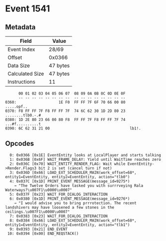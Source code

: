 # Event 1541

## Metadata

| Field           | Value    |
|-----------------|----------|
| Event Index     | 28/69    |
| Offset          | 0x0366   |
| Data Size       | 47 bytes |
| Calculated Size | 47 bytes |
| Instructions    | 11       |

```
      00 01 02 03 04 05 06 07  08 09 0A 0B 0C 0D 0E 0F
      -- -- -- -- -- -- -- --  -- -- -- -- -- -- -- --
0360:                   1E F0  FF FF 7F 6F 70 66 00 80        .....opf..
0370: F8 FF FF 7F F8 FF FF 7F  74 6C 62 30 1D 2D 80 23  ........tlb0.-.#
0380: 1D 2E 80 23 66 00 80 F8  FF FF 7F F8 FF FF 7F 74  ...#f..........t
0390: 6C 62 31 21 00                                    lb1!.           
```

## Opcodes

```
  0: 0x0366 [0x1E] EventEntity looks at LocalPlayer and starts talking
  1: 0x036B [0x6F] WAIT_FRAME_DELAY: Yield until WaitTime reaches zero
  2: 0x036C [0x70] WAIT_ENTITY_RENDER_FLAG: Wait while EventEntity->Render.Flags3 bit 2 is set (cancel turn if not)
  3: 0x036D [0x66] LOAD_EXT_SCHEDULER_MAIN(work_offset=68*, entity1=EventEntity, entity2=EventEntity, action="tlb0")
  4: 0x037C [0x1D] PRINT_EVENT_MESSAGE(message_id=9275*)
    → "The Twelve Orders have tasked you with surrrveying Rala Waterways?\u007F1\u0000\u0007"
  5: 0x037F [0x23] WAIT_FOR_DIALOG_INTERACTION
  6: 0x0380 [0x1D] PRINT_EVENT_MESSAGE(message_id=9276*)
    → "I would advise you to bring prrrotection. The recent landshivers may have loosened a few stones in the ceilings.\u007F1\u0000\u0007"
  7: 0x0383 [0x23] WAIT_FOR_DIALOG_INTERACTION
  8: 0x0384 [0x66] LOAD_EXT_SCHEDULER_MAIN(work_offset=68*, entity1=EventEntity, entity2=EventEntity, action="tlb1")
  9: 0x0393 [0x21] END_EVENT
 10: 0x0394 [0x00] END_REQSTACK()
```
